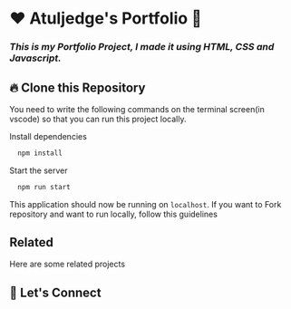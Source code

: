 # ❤️ Atuljedge's Portfolio 🙏
### _This is my Portfolio Project, I made it using HTML, CSS and Javascript._

## 🔥 Clone this Repository
You need to write the following commands on the terminal screen(in vscode) so that you can run this project locally.


Install dependencies
```bash
  npm install
```
Start the server
```bash
  npm run start
```

This application should now be running on `localhost`. If you want to Fork repository and want to run locally, follow this guidelines

## Related

Here are some related projects



## 🔗 Let's Connect

